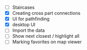 - [ ] Staircases
- [x] Creating cross part connections
- [x] UI for pathfinding
- [x] desktop UI
- [ ] Import the data
- [ ] Show next closest / highlight all
- [ ] Marking favorites on map viewer